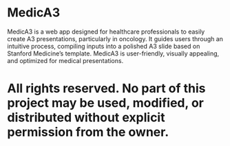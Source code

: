 # MedicA3
 MedicA3 is a web app designed for healthcare professionals to easily create A3 presentations, particularly in oncology. It guides users through an intuitive process, compiling inputs into a polished A3 slide based on Stanford Medicine’s template. MedicA3 is user-friendly, visually appealing, and optimized for medical presentations.

# All rights reserved. No part of this project may be used, modified, or distributed without explicit permission from the owner.
